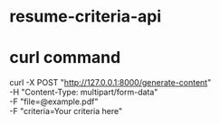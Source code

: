 # resume-criteria-api

# curl command

curl -X POST "http://127.0.0.1:8000/generate-content" \
-H "Content-Type: multipart/form-data" \
-F "file=@example.pdf" \
-F "criteria=Your criteria here"
